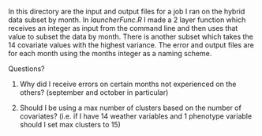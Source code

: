 In this directory are the input and output files for a job I ran on the hybrid data subset by month.  In *launcherFunc.R* I made a 2 layer function which receives an integer as input from the command line and then uses that value to subset the data by month.  There is another subset which takes the 14 covariate values with the highest variance.  The error and output files are for each month using the months integer as a naming scheme.

Questions?

1.  Why did I receive errors on certain months not experienced on the others? (september and october in particular)

2.  Should I be using a max number of clusters based on the number of covariates? (i.e. if I have 14 weather variables and 1 phenotype variable should I set max clusters to 15)



